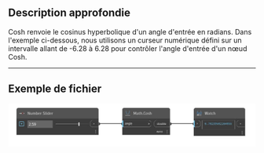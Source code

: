## Description approfondie
Cosh renvoie le cosinus hyperbolique d'un angle d'entrée en radians. Dans l'exemple ci-dessous, nous utilisons un curseur numérique défini sur un intervalle allant de -6.28 à 6.28 pour contrôler l'angle d'entrée d'un nœud Cosh.
___
## Exemple de fichier

![Cosh](./DSCore.Math.Cosh_img.jpg)

